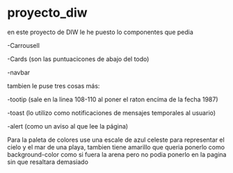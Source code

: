 # proyecto_diw

en este proyecto de DIW le he puesto lo componentes que pedia

-Carrousell

-Cards (son las puntuacicones de abajo del todo)

-navbar

tambien le puse tres cosas más:

-tootip (sale en la linea 108-110 al poner el raton encíma de la fecha 1987)

-toast (lo utilizo como notificaciones de mensajes temporales al usuario)

-alert (como un aviso al que lee la página)

Para la paleta de colores use una escale de azul celeste para representar el cielo y el mar de una playa, tambien tiene amarillo que queria ponerlo como background-color como si fuera la arena pero no podia ponerlo en la pagina sin que resaltara demasiado 
